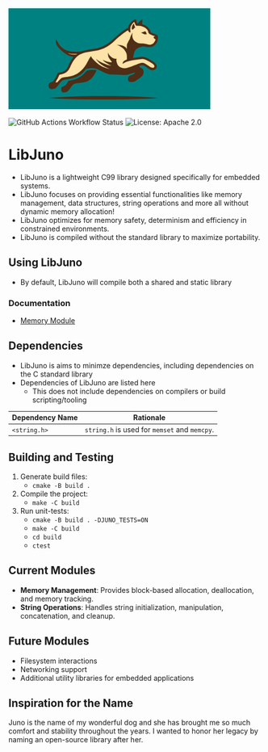 <img src="https://raw.githubusercontent.com/robinonsay/libjuno/b710f2f363f589a5da475543f53a22d3d030cc26/assets/juno_logo_rect.svg" alt="drawing" width="400em"/>

![GitHub Actions Workflow Status](https://github.com/robinonsay/libjuno/actions/workflows/ctest.yml/badge.svg)
![License: Apache 2.0](https://img.shields.io/badge/License-Apache%202.0-blue.svg)

# LibJuno
* LibJuno is a lightweight C99 library designed specifically for embedded systems.
* LibJuno focuses on providing essential functionalities like memory management, data structures, string operations and more all without dynamic memory allocation!
* LibJuno optimizes for memory safety, determinism and efficiency in constrained environments.
* LibJuno is compiled without the standard library to maximize portability.

## Using LibJuno
* By default, LibJuno will compile both a shared and static library

### Documentation
* [Memory Module](include/juno/memory/README.md)

## Dependencies
* LibJuno is aims to minimze dependencies, including dependencies on the C standard library
* Dependencies of LibJuno are listed here
   * This does not include dependencies on compilers or build scripting/tooling

| Dependency Name | Rationale                                      |
|-----------------|------------------------------------------------|
| `<string.h>`    | `string.h` is used for `memset` and `memcpy`.  |

## Building and Testing
1. Generate build files:
   - `cmake -B build .`
3. Compile the project:
   - `make -C build`
4. Run unit-tests:
   - `cmake -B build . -DJUNO_TESTS=ON`
   - `make -C build`
   - `cd build`
   - `ctest`

## Current Modules
- **Memory Management**: Provides block-based allocation, deallocation, and memory tracking.
- **String Operations**: Handles string initialization, manipulation, concatenation, and cleanup.

## Future Modules
- Filesystem interactions
- Networking support
- Additional utility libraries for embedded applications

## Inspiration for the Name
Juno is the name of my wonderful dog and
she has brought me so much comfort and stability throughout the years.
I wanted to honor her legacy by naming an open-source library after her.
